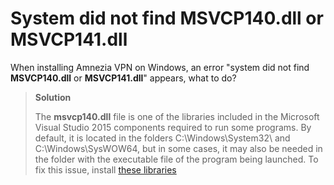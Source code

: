 # System did not find MSVCP140.dll or MSVCP141.dll

When installing Amnezia VPN on Windows, an error "system did not find **MSVCP140.dll** or **MSVCP141.dll**" appears, what to do?

>**Solution**
>
>The **msvcp140.dll** file is one of the libraries included in the Microsoft Visual Studio 2015 components required to run some programs.
By default, it is located in the folders C:\Windows\System32\ and C:\Windows\SysWOW64\, but in some cases, it may also be needed in the folder with the executable file of the program being launched.
To fix this issue, install [these libraries]


[these libraries]: https://learn.microsoft.com/en-us/cpp/windows/latest-supported-vc-redist?view=msvc-170#visual-studio-2015-2017-2019-and-2022
